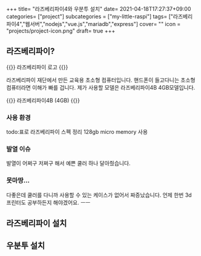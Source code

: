 +++
title= "라즈베리파이4와 우분투 설치"
date= 2021-04-18T17:27:37+09:00
categories= ["project"]
subcategories = ["my-little-raspi"]
tags= ["라즈베리파이4","웹서버","nodejs","vue.js","mariadb","express"]
cover= ""
icon = "projects/project-icon.png"
draft= true
+++

## 라즈베리파이?
{{<figure-img src="../images/raspberry-pi.png" alt="raspberry-pi icon">}}
라즈베리파이 로고
{{</figure-img>}}

라즈베리파이 재단에서 만든 교육용 초소형 컴퓨터입니다. 핸드폰이 들고다니는 초소형 컴퓨터라면 이해가 빠를 겁니다. 제가 사용할 모델은 라즈베리파이4B 4GB모델입니다.

{{<figure-img src="../images/라즈베리파이4-1.png" alt="raspberry-pi icon">}}
라즈베리파이4B (4GB)
{{</figure-img>}}
### 사용 환경
todo:표로 라즈베리파이 스펙 정리
128gb micro memory 사용

### 발열 이슈
발열이 어쩌구 저쩌구 해서 예쁜 쿨러 하나 달아줬습니다.

### 못마땅...
다좋은데 쿨러를 다니까 사용할 수 있는 케이스가 없어서 짜증났습니다. 언제 한번 3d 프린터도 공부하든지 해야겠어요. ㅡㅡ

## 라즈베리파이 설치

## 우분투 설치

